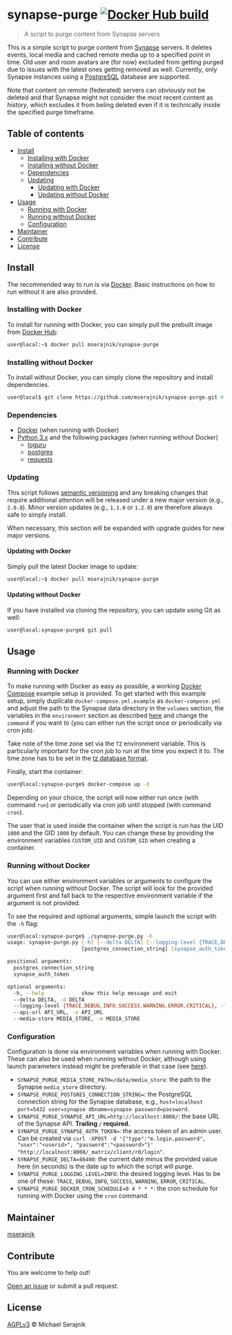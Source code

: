 # synapse-purge [![Docker Hub build][docker-hub-badge]][docker-hub]

> A script to purge content from Synapse servers

This is a simple script to purge content from [Synapse][synapse] servers. It
deletes events, local media and cached remote media up to a specified point in
time. Old user and room avatars are (for now) excluded from getting purged due
to issues with the latest ones getting removed as well. Currently, only Synapse
instances using a [PostgreSQL][postgresql] database are supported.

Note that content on remote (federated) servers can obviously not be deleted
and that Synapse might not consider the most recent content as _history_, which
excludes it from beling deleted even if it is technically inside the specified
purge timeframe.

## Table of contents

+ [Install](#install)
  + [Installing with Docker](#installing-with-docker)
  + [Installing without Docker](#installing-without-docker)
  + [Dependencies](#dependencies)
  + [Updating](#updating)
    + [Updating with Docker](#updating-with-docker)
    + [Updating without Docker](#updating-without-docker)
+ [Usage](#usage)
  + [Running with Docker](#running-with-docker)
  + [Running without Docker](#running-without-docker)
  + [Configuration](#configuration)
+ [Maintainer](#maintainer)
+ [Contribute](#contribute)
+ [License](#license)

## Install

The recommended way to run is via [Docker][docker]. Basic instructions on how
to run without it are also provided.

### Installing with Docker

To install for running with Docker, you can simply pull the prebuilt image from
[Docker Hub][docker-hub]:

```zsh
user@local:~$ docker pull mserajnik/synapse-purge
```

### Installing without Docker

To install without Docker, you can simply clone the repository and install
dependencies.

```zsh
user@local$ git clone https://github.com/mserajnik/synapse-purge.git # after cloning, install Python dependencies using your preferred way
```

### Dependencies

+ [Docker][docker] (when running with Docker)
+ [Python 3.x][python] and the following packages (when running without Docker)
  + [loguru][loguru]
  + [postgres][postgres]
  + [requests][requests]

### Updating

This script follows [semantic versioning][semantic-versioning] and any breaking
changes that require additional attention will be released under a new major
version (e.g., `2.0.0`). Minor version updates (e.g., `1.1.0` or `1.2.0`) are
therefore always safe to simply install.

When necessary, this section will be expanded with upgrade guides for new major
versions.

#### Updating with Docker

Simply pull the latest Docker image to update:

```zsh
user@local:~$ docker pull mserajnik/synapse-purge
```

#### Updating without Docker

If you have installed via cloning the repository, you can update using Git as
well:

```zsh
user@local:synapse-purge$ git pull
```

## Usage

### Running with Docker

To make running with Docker as easy as possible, a working
[Docker Compose][docker-compose] example setup is provided. To get started with
this example setup, simply duplicate `docker-compose.yml.example` as
`docker-compose.yml` and adjust the path to the Synapse data directory in the
`volumes` section, the variables in the `environment` section as
described [here](#configuration) and change the `command` if you want to (you
can either run the script once or periodically via cron job).

Take note of the time zone set via the `TZ` environment variable. This is
particularly important for the cron job to run at the time you expect it to.
The time zone has to be set in the
[tz database format][tz-database-time-zones].

Finally, start the container:

```zsh
user@local:synapse-purge$ docker-compose up -d
```

Depending on your choice, the script will now either run once (with command
`run`) or periodically via cron job until stopped (with command `cron`).

The user that is used inside the container when the script is run has the UID
`1000` and the GID `1000` by default. You can change these by providing the
environment variables `CUSTOM_UID` and `CUSTOM_GID` when creating a container.

### Running without Docker

You can use either environment variables or arguments to configure the script
when running without Docker. The script will look for the provided argument
first and fall back to the respective environment variable if the argument is
not provided.

To see the required and optional arguments, simple launch the script with the
`-h` flag:

```zsh
user@local:synapse-purge$ ./synapse-purge.py -h
usage: synapse-purge.py [-h] [--delta DELTA] [--logging-level {TRACE,DEBUG,INFO,SUCCESS,WARNING,ERROR,CRITICAL}] [--api-url API_URL] [--media-store MEDIA_STORE]
                        [postgres_connection_string] [synapse_auth_token]

positional arguments:
  postgres_connection_string
  synapse_auth_token

optional arguments:
  -h, --help            show this help message and exit
  --delta DELTA, -d DELTA
  --logging-level {TRACE,DEBUG,INFO,SUCCESS,WARNING,ERROR,CRITICAL}, -l {TRACE,DEBUG,INFO,SUCCESS,WARNING,ERROR,CRITICAL}
  --api-url API_URL, -a API_URL
  --media-store MEDIA_STORE, -m MEDIA_STORE
```

### Configuration

Configuration is done via environment variables when running with Docker. These
can also be used when running without Docker, although using launch parameters
instead might be preferable in that case (see [here](#running-without-docker)).

+ `SYNAPSE_PURGE_MEDIA_STORE_PATH=/data/media_store`: the path to the Synapse
  `media_store` directory.
+ `SYNAPSE_PURGE_POSTGRES_CONNECTION_STRING=`:
  the PostgreSQL connection string for the Synapse database, e.g.,
  `host=localhost port=5432 user=synapse dbname=synapse password=password`.
+ `SYNAPSE_PURGE_SYNAPSE_API_URL=http://localhost:8008/`: the base URL of the
  Synapse API. __Trailing `/` required.__
+ `SYNAPSE_PURGE_SYNAPSE_AUTH_TOKEN=`: the access token of an admin user. Can
  be created via `curl -XPOST -d '{"type":"m.login.password", "user":"<userid>", "password":"<password>"}' "http://localhost:8008/_matrix/client/r0/login"`.
+ `SYNAPSE_PURGE_DELTA=86400`: the current date minus the provided value here
  (in seconds) is the date up to which the script will purge.
+ `SYNAPSE_PURGE_LOGGING_LEVEL=INFO`: the desired logging level. Has to be one
  of these: `TRACE`, `DEBUG`, `INFO`, `SUCCESS`, `WARNING`, `ERROR`, `CRITICAL`.
+ `SYNAPSE_PURGE_DOCKER_CRON_SCHEDULE=0 4 * * *`: the cron schedule for running
  with Docker using the `cron` command.

## Maintainer

[mserajnik][maintainer]

## Contribute

You are welcome to help out!

[Open an issue][issues] or submit a pull request.

## License

[AGPLv3](LICENSE) © Michael Serajnik

[synapse]: https://github.com/matrix-org/synapse/
[postgresql]: https://www.postgresql.org/
[docker]: https://www.docker.com/
[docker-hub]: https://hub.docker.com/r/mserajnik/synapse-purge/
[python]: https://www.python.org/
[loguru]: https://pypi.org/project/loguru/
[postgres]: https://pypi.org/project/postgres/
[requests]: https://pypi.org/project/requests3/
[semantic-versioning]: https://semver.org/
[docker-compose]: https://docs.docker.com/compose/
[tz-database-time-zones]: https://en.wikipedia.org/wiki/List_of_tz_database_time_zones

[docker-hub-badge]: https://img.shields.io/docker/cloud/automated/mserajnik/synapse-purge.svg

[maintainer]: https://github.com/mserajnik
[issues]: https://github.com/mserajnik/synapse-purge/issues/new
